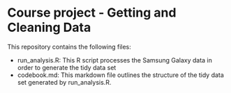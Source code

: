 # Course project - Getting and Cleaning Data

This repository contains the following files:

- run_analysis.R: This R script processes the Samsung Galaxy data in order to generate the tidy data set 
- codebook.md: This markdown file outlines the structure of the tidy data set generated by run_analysis.R.

